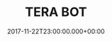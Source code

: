 ---
layout: blocks
title: TERA BOT
date: 2017-11-22T23:00:00.000+00:00
page_sections:
- template: navigation-header-w-button
  block: header
  logo: "/uploads/2018/06/21/TeraBot_full.svg"
  navigation:
  # - link: "/"
  #   link_text: Domů
  - link: "#o-nas"
    link_text: O nás
  - link: "#produkty"
    link_text: Produkty
    subnavigation:
    - link: "#produkty"
      link_text: Narozeninový bot
    # - link: "#viral-giveaway-bot"
    #   link_text: Viral Giveaway bot
  # - link: "#kontakt"
  #   link_text: Kontakt
  - link: "#demo"
    link_text: DEMO
- template: hero-banner-w-image
  block: hero
  headline: Marketingové kampaně a&nbsp;Facebook chatbot
  content: ""
  cta:
    enabled: true
    url: "#demo"
    button_text: 'demo'
  image:
    image: "/uploads/2018/06/21/hero-img.png"
    alt_text: Tera Bot
- template: 1-column-text
  block: about-us
  headline: "O nás"
  content: TERA BOT spojuje <i class="icon icon--facebook"></i>Facebook reklamu a&nbsp;<i class="icon icon--messenger"></i>Messenger chatboty do&nbsp;moderní online marketingové strategie.
- template: 1-column-text
  block: product-header
  headline: "Narozeninový chatbot"
  content: Narozeninový Messenger chatbot v&nbsp;kombinaci s&nbsp;Facebook reklamní kampaní představuje marketingový kanál, který do&nbsp;Vašeho byznysu přivádí zákazníky v&nbsp;rekordním čase.
- template: content-feature
  block: product-feature-1
  media_alignment: Right
  headline: ""
  content: 
    <h4>Potřebuje Váš byznys pravidelný přísun zákazníků po celý rok?</h4>
    <h4>Máte dárek pro ty oslavence, kteří si k&nbsp;Vám s&nbsp;sebou přivedou i&nbsp;další osoby (zákazníky)?</h4>
    <p>Reklamní kampaň cílíme na&nbsp;lidi s&nbsp;nadcházejícími narozeninami, kteří bydlí nebo se pravidelně pohybují ve&nbsp;Vašem blízkém okolí. Narozeninový Messenger chatbot se následně postará o&nbsp;komunikaci s&nbsp;potenciálními zákazníky a&nbsp;automatické rozeslání dárkových kupónů, promo kódů, slevových akcí či&nbsp;informačních sdělení.</p>
  media:
    image: "/uploads/2018/06/21/birthday-chatbot-scheme.png"
    alt_text: Narozeninový Messenger chatbot v akci
- template: content-feature
  block: product-feature-1
  media_alignment: Left
  headline: ""
  content: 
    <h4>Výhody oproti běžným marketingovým strategiím:</h4>
    <p>
      <ul>
        <li>PLUG & PLAY Automatizovaná marketingová strategie díky chatbotovi</li>
        <li>Pravidelný přísun zákazníků po&nbsp;celý rok</li>
        <li>Zvýšení retence zákazníků, generování vracejících&nbsp;se zákazníků</li>
        <li>Chatbot umožnuje budování databáze zákazníků pro&nbsp;opakované cílení</li>
        <li>Udržování dlouhodobých vztahů se&nbsp;zákazníky skrze Messenger zprávy</li>
      </ul>
    </p>
    <h4>Perfektní řešení pro:</h4>
    <p>
      <ul>
        <li>restaurace, kavárny, bary, kluby</li>
        <li>escape roomy, kina, bowling</li>
      </ul>
    </p>
  media:
    image: "/uploads/2018/06/21/birthday-chatbot-demo.png"
    alt_text: Narozeninový Messenger chatbot v akci
- template: detail-content
  block: contact
  headline: ""
  content:
    <h4>Chcete si vyzkoušet našeho chatbota a&nbsp;prodiskutovat možnosti spolupráce nebo máte dotaz ohledně našich služeb?</h4>
    <p>Kontaktujte nás prostřednictvím kontaktního formuláře a&nbsp;my se Vám ozveme co nejdříve.</p>
    <h4>Nemáte rádi formuláře?</h4>
    <p>
      Napište nám email nebo nám zavolejte.<br><br>
      <i class="icon icon--phone"></i>&nbsp;<strong>730 962 170</strong><br>
      <i class="icon icon--mail"></i>&nbsp;<strong>anh.phthe@gmail.com</strong>
    </p>
- template: simple-footer
  block: footer-1
  content: 2020 © TERA BOT ❤︎ Forestry CMS
---